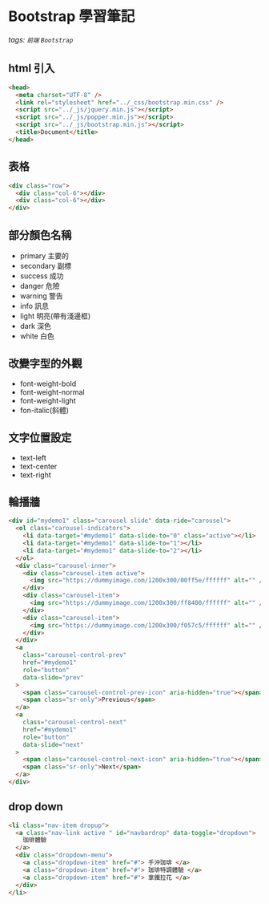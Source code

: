 # Bootstrap 學習筆記

###### tags: `前端` `Bootstrap`

## html 引入

```html
<head>
  <meta charset="UTF-8" />
  <link rel="stylesheet" href="../_css/bootstrap.min.css" />
  <script src="../_js/jquery.min.js"></script>
  <script src="../_js/popper.min.js"></script>
  <script src="../_js/bootstrap.min.js"></script>
  <title>Document</title>
</head>
```

## 表格

```html
<div class="row">
  <div class="col-6"></div>
  <div class="col-6"></div>
</div>
```

## 部分顏色名稱

- primary 主要的
- secondary 副標
- success 成功
- danger 危險
- warning 警告
- info 訊息
- light 明亮(帶有淺邊框)
- dark 深色
- white 白色

## 改變字型的外觀

- font-weight-bold
- font-weight-normal
- font-weight-light
- fon-italic(斜體)

## 文字位置設定

- text-left
- text-center
- text-right

## 輪播牆

```html
<div id="mydemo1" class="carousel slide" data-ride="carousel">
  <ol class="carousel-indicators">
    <li data-target="#mydemo1" data-slide-to="0" class="active"></li>
    <li data-target="#mydemo1" data-slide-to="1"></li>
    <li data-target="#mydemo1" data-slide-to="2"></li>
  </ol>
  <div class="carousel-inner">
    <div class="carousel-item active">
      <img src="https://dummyimage.com/1200x300/00ff5e/ffffff" alt="" />
    </div>
    <div class="carousel-item">
      <img src="https://dummyimage.com/1200x300/ff8400/ffffff" alt="" />
    </div>
    <div class="carousel-item">
      <img src="https://dummyimage.com/1200x300/f057c5/ffffff" alt="" />
    </div>
  </div>
  <a
    class="carousel-control-prev"
    href="#mydemo1"
    role="button"
    data-slide="prev"
  >
    <span class="carousel-control-prev-icon" aria-hidden="true"></span>
    <span class="sr-only">Previous</span>
  </a>
  <a
    class="carousel-control-next"
    href="#mydemo1"
    role="button"
    data-slide="next"
  >
    <span class="carousel-control-next-icon" aria-hidden="true"></span>
    <span class="sr-only">Next</span>
  </a>
</div>
```

## drop down

```html
<li class="nav-item dropup">
  <a class="nav-link active " id="navbardrop" data-toggle="dropdown">
    珈琲體驗
  </a>
  <div class="dropdown-menu">
    <a class="dropdown-item" href="#"> 手沖珈琲 </a>
    <a class="dropdown-item" href="#"> 珈琲特調體驗 </a>
    <a class="dropdown-item" href="#"> 拿鐵拉花 </a>
  </div>
</li>
```

